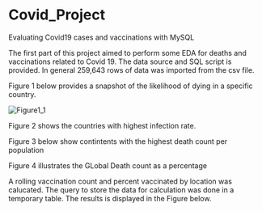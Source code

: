# Covid_Project
Evaluating Covid19 cases and vaccinations with MySQL

The first part of this project aimed to perform some EDA for deaths and vaccinations related to Covid 19. The data source and SQL script is provided. In general 259,643 rows of data was imported from the csv file.

Figure 1 below provides a snapshot of the likelihood of dying in a specific country.

![Figure1_1](https://user-images.githubusercontent.com/92636438/224491153-32547947-1da4-408f-8e45-c19c5ad17a42.png)

Figure 2 shows the countries with highest infection rate.

Figure 3 below show contintents with the highest death count per population

Figure 4 illustrates the GLobal Death count as a percentage

A rolling vaccination count and percent vaccinated by location was calucated. The query to store the data for calculation was done in a temporary table. The results is displayed in the Figure below. 
